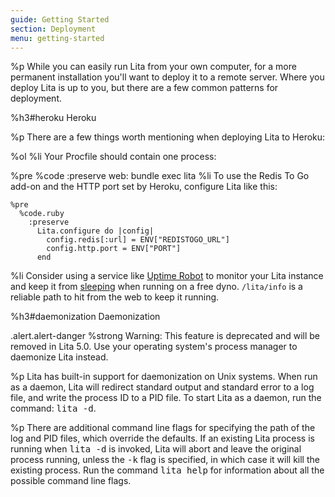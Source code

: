 ```yaml
---
guide: Getting Started
section: Deployment
menu: getting-started
---
```


%p While you can easily run Lita from your own computer, for a more permanent installation you'll want to deploy it to a remote server. Where you deploy Lita is up to you, but there are a few common patterns for deployment.

%h3#heroku Heroku

%p There are a few things worth mentioning when deploying Lita to Heroku:

%ol
  %li Your Procfile should contain one process:

  %pre
    %code
      :preserve
        web: bundle exec lita
  %li
    To use the Redis To Go add-on and the HTTP port set by Heroku, configure Lita like this:

    %pre
      %code.ruby
        :preserve
          Lita.configure do |config|
            config.redis[:url] = ENV["REDISTOGO_URL"]
            config.http.port = ENV["PORT"]
          end
  %li Consider using a service like <a href="http://www.uptimerobot.com/">Uptime Robot</a> to monitor your Lita instance and keep it from <a href="https://blog.heroku.com/archives/2013/6/20/app_sleeping_on_heroku">sleeping</a> when running on a free dyno. <code>/lita/info</code> is a reliable path to hit from the web to keep it running.

%h3#daemonization Daemonization

.alert.alert-danger
  %strong Warning:
  This feature is deprecated and will be removed in Lita 5.0. Use your operating system's process manager to daemonize Lita instead.

%p Lita has built-in support for daemonization on Unix systems. When run as a daemon, Lita will redirect standard output and standard error to a log file, and write the process ID to a PID file. To start Lita as a daemon, run the command: <kbd>lita -d</kbd>.

%p There are additional command line flags for specifying the path of the log and PID files, which override the defaults. If an existing Lita process is running when <kbd>lita -d</kbd> is invoked, Lita will abort and leave the original process running, unless the <kbd>-k</kbd> flag is specified, in which case it will kill the existing process. Run the command <kbd>lita help</kbd> for information about all the possible command line flags.
